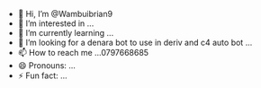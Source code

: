 - 👋 Hi, I’m @Wambuibrian9
- 👀 I’m interested in ...
- 🌱 I’m currently learning ...
- 💞️ I’m looking for a denara bot to use in deriv and c4 auto bot ...
- 📫 How to reach me ...0797668685
- 😄 Pronouns: ...
- ⚡ Fun fact: ...

<!---
Wambuibrian9/Wambuibrian9 is a ✨ special ✨ repository because its `README.md` (this file) appears on your GitHub profile.
You can click the Preview link to take a look at your changes.
--->

